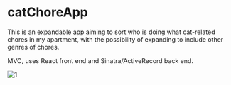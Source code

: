 # catChoreApp

This is an expandable app aiming to sort who is doing what cat-related chores in my apartment, with the possibility of expanding to include other genres of chores.

MVC, uses React front end and Sinatra/ActiveRecord back end.


![1](public/images/CatWireframe.jpg)
